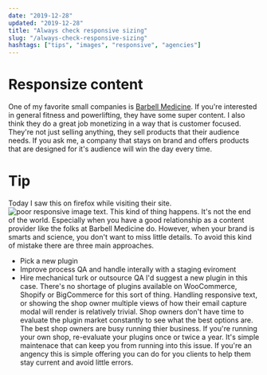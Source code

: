 ```yaml
---
date: "2019-12-28"
updated: "2019-12-28"
title: "Always check responsive sizing"
slug: "/always-check-responsive-sizing"
hashtags: ["tips", "images", "responsive", "agencies"]
---
```


# Responsize content

One of my favorite small companies is [Barbell Medicine](https://www.barbellmedicine.com/shop/). If you're interested in general fitness and powerlifting, they have some super content. I also think they do a great job monetizing in a way that is customer focused. They're not just selling anything, they sell products that their audience needs. If you ask me, a company that stays on brand and offers products that are designed for it's audience will win the day every time. 

# Tip
Today I saw this on firefox while visiting their site. ![poor responsive image text]('../../images/always-check-responsive-sizing.png'). This kind of thing happens. It's not the end of the world. Especially when you have a good relationship as a content provider like the folks at Barbell Medicine do. However, when your brand is smarts and science, you don't want to miss little details. To avoid this kind of mistake there are three main approaches. 
- Pick a new plugin
- Improve process QA and handle interally with a staging eviroment
- Hire mechanical turk or outsource QA
I'd suggest a new plugin in this case. There's no shortage of plugins available on WooCommerce, Shopify or BigCommerce for this sort of thing. Handling responsive text, or showing the shop owner multiple views of how their email capture modal will render is relatively trivial. Shop owners don't have time to evaluate the plugin market constantly to see what the best options are. The best shop owners are busy running thier business. If you're running your own shop, re-evaluate your plugins once or twice a year. It's simple maintenace that can keep you from running into this issue. If you're an angency this is simple offering you can do for you clients to help them stay current and avoid little errors.